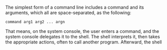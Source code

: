 The simplest form of a command line includes a command and its arguments, which all are space-separated, as the following:

`command arg1 arg2 ... argn`

That means, on the system console, the user enters a command, and the system console delegates it to the shell. The shell interprets it, then takes the appropriate actions, often to call another program. Afterward, the shell